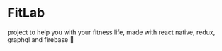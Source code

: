 # FitLab
project to help you with your fitness life, made with react native, redux, graphql and firebase 💪
